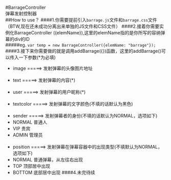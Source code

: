 #BarrageController<br>弹幕发射控制器
<br>
##How to use？
####1.你需要提前引入`barrage.js`文件和`barrage.css`文件（BTW,现在还未成功分离出来单独的JS文件和CSS文件）
####2.接着你需要实例化BarrageController ({elemName}),这里的elemName指的是你所写的容纳弹幕的div的ID<br>
#####eg. ```var temp = new BarrageController({elemName: "barrage"});```
####3.接下来你需要做的就是调用addBarrage({})函数，这里的addBarrage()可以传入一下参数(*为必填)
* image =====> 发射弹幕的头像图片地址
<br><br>
* text  =====> 发射弹幕的内容(*)
<br><br>
* user  =====> 发射弹幕的用户昵称(*)
<br><br>
* textcolor =====> 发射弹幕的文字颜色(不填的话默认为黑色)
<br><br>
* sender =====> 发射弹幕者的身份(不填的话默认为NORMAL，选项如下)
 * NORMAL 普通人
 * VIP    贵宾
 * ADMIN  管理员
<br><br>
* position =====> 发射弹幕在弹幕容器中的出现类型(不填默认为NORMAL，选项如下)
 * NORMAL 普通弹幕，从左往右出现
 * TOP    顶部居中出现
 * BOTTOM 底部居中出现
####4.未完待续
